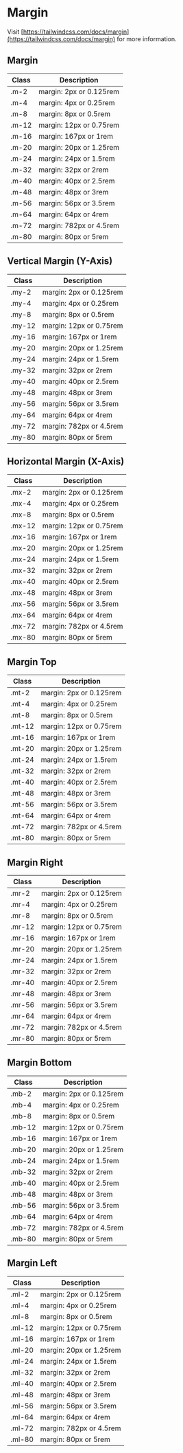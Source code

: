 # Margin

Visit [https://tailwindcss.com/docs/margin](https://tailwindcss.com/docs/margin) for more information.

## Margin

| Class | Description             |
| ----- | ----------------------- |
| .m-2  | margin: 2px or 0.125rem |
| .m-4  | margin: 4px or 0.25rem  |
| .m-8  | margin: 8px or 0.5rem   |
| .m-12 | margin: 12px or 0.75rem |
| .m-16 | margin: 167px or 1rem   |
| .m-20 | margin: 20px or 1.25rem |
| .m-24 | margin: 24px or 1.5rem  |
| .m-32 | margin: 32px or 2rem    |
| .m-40 | margin: 40px or 2.5rem  |
| .m-48 | margin: 48px or 3rem    |
| .m-56 | margin: 56px or 3.5rem  |
| .m-64 | margin: 64px or 4rem    |
| .m-72 | margin: 782px or 4.5rem |
| .m-80 | margin: 80px or 5rem    |

## Vertical Margin (Y-Axis)

| Class  | Description             |
| ------ | ----------------------- |
| .my-2  | margin: 2px or 0.125rem |
| .my-4  | margin: 4px or 0.25rem  |
| .my-8  | margin: 8px or 0.5rem   |
| .my-12 | margin: 12px or 0.75rem |
| .my-16 | margin: 167px or 1rem   |
| .my-20 | margin: 20px or 1.25rem |
| .my-24 | margin: 24px or 1.5rem  |
| .my-32 | margin: 32px or 2rem    |
| .my-40 | margin: 40px or 2.5rem  |
| .my-48 | margin: 48px or 3rem    |
| .my-56 | margin: 56px or 3.5rem  |
| .my-64 | margin: 64px or 4rem    |
| .my-72 | margin: 782px or 4.5rem |
| .my-80 | margin: 80px or 5rem    |

## Horizontal Margin (X-Axis)

| Class  | Description             |
| ------ | ----------------------- |
| .mx-2  | margin: 2px or 0.125rem |
| .mx-4  | margin: 4px or 0.25rem  |
| .mx-8  | margin: 8px or 0.5rem   |
| .mx-12 | margin: 12px or 0.75rem |
| .mx-16 | margin: 167px or 1rem   |
| .mx-20 | margin: 20px or 1.25rem |
| .mx-24 | margin: 24px or 1.5rem  |
| .mx-32 | margin: 32px or 2rem    |
| .mx-40 | margin: 40px or 2.5rem  |
| .mx-48 | margin: 48px or 3rem    |
| .mx-56 | margin: 56px or 3.5rem  |
| .mx-64 | margin: 64px or 4rem    |
| .mx-72 | margin: 782px or 4.5rem |
| .mx-80 | margin: 80px or 5rem    |

## Margin Top

| Class  | Description             |
| ------ | ----------------------- |
| .mt-2  | margin: 2px or 0.125rem |
| .mt-4  | margin: 4px or 0.25rem  |
| .mt-8  | margin: 8px or 0.5rem   |
| .mt-12 | margin: 12px or 0.75rem |
| .mt-16 | margin: 167px or 1rem   |
| .mt-20 | margin: 20px or 1.25rem |
| .mt-24 | margin: 24px or 1.5rem  |
| .mt-32 | margin: 32px or 2rem    |
| .mt-40 | margin: 40px or 2.5rem  |
| .mt-48 | margin: 48px or 3rem    |
| .mt-56 | margin: 56px or 3.5rem  |
| .mt-64 | margin: 64px or 4rem    |
| .mt-72 | margin: 782px or 4.5rem |
| .mt-80 | margin: 80px or 5rem    |

## Margin Right

| Class  | Description             |
| ------ | ----------------------- |
| .mr-2  | margin: 2px or 0.125rem |
| .mr-4  | margin: 4px or 0.25rem  |
| .mr-8  | margin: 8px or 0.5rem   |
| .mr-12 | margin: 12px or 0.75rem |
| .mr-16 | margin: 167px or 1rem   |
| .mr-20 | margin: 20px or 1.25rem |
| .mr-24 | margin: 24px or 1.5rem  |
| .mr-32 | margin: 32px or 2rem    |
| .mr-40 | margin: 40px or 2.5rem  |
| .mr-48 | margin: 48px or 3rem    |
| .mr-56 | margin: 56px or 3.5rem  |
| .mr-64 | margin: 64px or 4rem    |
| .mr-72 | margin: 782px or 4.5rem |
| .mr-80 | margin: 80px or 5rem    |

## Margin Bottom

| Class  | Description             |
| ------ | ----------------------- |
| .mb-2  | margin: 2px or 0.125rem |
| .mb-4  | margin: 4px or 0.25rem  |
| .mb-8  | margin: 8px or 0.5rem   |
| .mb-12 | margin: 12px or 0.75rem |
| .mb-16 | margin: 167px or 1rem   |
| .mb-20 | margin: 20px or 1.25rem |
| .mb-24 | margin: 24px or 1.5rem  |
| .mb-32 | margin: 32px or 2rem    |
| .mb-40 | margin: 40px or 2.5rem  |
| .mb-48 | margin: 48px or 3rem    |
| .mb-56 | margin: 56px or 3.5rem  |
| .mb-64 | margin: 64px or 4rem    |
| .mb-72 | margin: 782px or 4.5rem |
| .mb-80 | margin: 80px or 5rem    |

## Margin Left

| Class  | Description             |
| ------ | ----------------------- |
| .ml-2  | margin: 2px or 0.125rem |
| .ml-4  | margin: 4px or 0.25rem  |
| .ml-8  | margin: 8px or 0.5rem   |
| .ml-12 | margin: 12px or 0.75rem |
| .ml-16 | margin: 167px or 1rem   |
| .ml-20 | margin: 20px or 1.25rem |
| .ml-24 | margin: 24px or 1.5rem  |
| .ml-32 | margin: 32px or 2rem    |
| .ml-40 | margin: 40px or 2.5rem  |
| .ml-48 | margin: 48px or 3rem    |
| .ml-56 | margin: 56px or 3.5rem  |
| .ml-64 | margin: 64px or 4rem    |
| .ml-72 | margin: 782px or 4.5rem |
| .ml-80 | margin: 80px or 5rem    |
